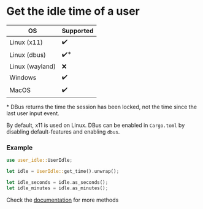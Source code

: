 # Get the idle time of a user

| OS              | Supported |
| --------------- | --------- |
| Linux (x11)     | ✔️         |
| Linux (dbus)    | ✔️*        |
| Linux (wayland) | ❌         |
| Windows         | ✔️         |
| MacOS           | ✔️         |

\* DBus returns the time the session has been locked, not the time since the last user input event.

By default, x11 is used on Linux. DBus can be enabled in `Cargo.toml` by disabling default-features and enabling `dbus`.

### Example

```rust
use user_idle::UserIdle;

let idle = UserIdle::get_time().unwrap();

let idle_seconds = idle.as_seconds();
let idle_minutes = idle.as_minutes();
```
Check the [documentation](https://docs.rs/user-idle/latest/user_idle/) for more methods
